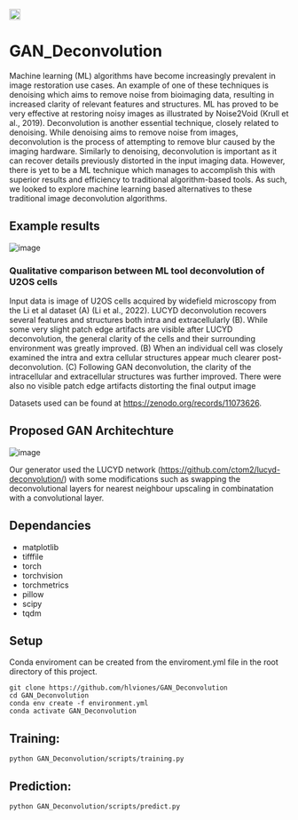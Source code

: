 <p >
    <img src="https://zenodo.org/badge/DOI/10.5281/zenodo.11073626.svg"
        height="20">
</p>

# GAN_Deconvolution


Machine learning (ML) algorithms have become increasingly prevalent in image restoration use cases. An example of one of these techniques is denoising which aims to remove noise from bioimaging data, resulting in increased clarity of relevant features and structures. ML has proved to be very effective at restoring noisy images as illustrated by Noise2Void (Krull et al., 2019). Deconvolution is another essential technique, closely related to denoising. While denoising aims to remove noise from images, deconvolution is the process of attempting to remove blur caused by the imaging hardware. Similarly to denoising, deconvolution is important as it can recover details previously distorted in the input imaging data. However, there is yet to be a ML technique which manages to accomplish this with superior results and efficiency to traditional algorithm-based tools. As such, we looked to explore machine learning based alternatives to these traditional image deconvolution algorithms.

## Example results

![image](https://github.com/hlviones/GAN_Deconvolution/assets/83133751/7113681f-1b1a-4e11-ae45-520354ff7c2b)

### Qualitative comparison between ML tool deconvolution of U2OS cells

Input data is image of U2OS cells acquired by widefield microscopy from the Li et al dataset (A) (Li et al., 2022). LUCYD deconvolution recovers several features and structures both intra and extracellularly (B). While some very slight patch edge artifacts are visible after LUCYD deconvolution, the general clarity of the cells and their surrounding environment was greatly improved. (B) When an individual cell was closely examined the intra and extra cellular structures appear much clearer post-deconvolution. (C) Following GAN deconvolution, the clarity of the intracellular and extracellular structures was further improved. There were also no visible patch edge artifacts distorting the final output image

Datasets used can be found at https://zenodo.org/records/11073626.

## Proposed GAN Architechture
![image](https://github.com/hlviones/GAN_Deconvolution/assets/83133751/510cd9c1-0327-4b7c-b8fd-9ee847fd8ce6) 

Our generator used the LUCYD network (https://github.com/ctom2/lucyd-deconvolution/) with some modifications such as swapping the deconvolutional layers for nearest neighbour upscaling in combinatation with a convolutional layer. 

## Dependancies
- matplotlib
- tifffile
- torch
- torchvision
- torchmetrics
- pillow
- scipy
- tqdm

## Setup

Conda enviroment can be created from the enviroment.yml file in the root directory of this project.

```
git clone https://github.com/hlviones/GAN_Deconvolution
cd GAN_Deconvolution
conda env create -f environment.yml
conda activate GAN_Deconvolution
```

## Training:

```
python GAN_Deconvolution/scripts/training.py
```


## Prediction:

```
python GAN_Deconvolution/scripts/predict.py
```
